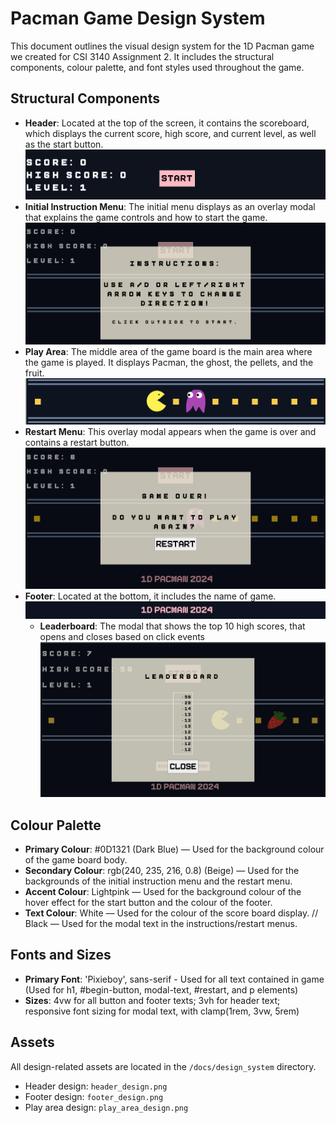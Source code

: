 # Pacman Game Design System

This document outlines the visual design system for the 1D Pacman game we created for CSI 3140 Assignment 2.
It includes the structural components, colour palette, and font styles used throughout the game.

## Structural Components
- **Header**: Located at the top of the screen, it contains the scoreboard, which displays the current score, high score, and current level, as well as the start button. 
  ![Header Design](design_system/header_design.png)
- **Initial Instruction Menu**: The initial menu displays as an overlay modal that explains the game controls and how to start the game.
  ![Instruction Menu Design](design_system/main_menu_instructions.png)
- **Play Area**: The middle area of the game board is the main area where the game is played. It displays Pacman, the ghost, the pellets, and the fruit.
  ![Play Area Design](design_system/play_area_design.png)
- **Restart Menu**: This overlay modal appears when the game is over and contains a restart button.
  ![Restart Menu Design](design_system/game_over.png)
- **Footer**: Located at the bottom, it includes the name of game.
  ![Footer Design](design_system/footer_design.png)
  - **Leaderboard**: The modal that shows the top 10 high scores, that opens and closes based on click events 
  ![Restart Menu Design](design_system/leaderboard_design.png)


## Colour Palette
- **Primary Colour**: #0D1321 (Dark Blue) — Used for the background colour of the game board body.
- **Secondary Colour**: rgb(240, 235, 216, 0.8) (Beige) — Used for the backgrounds of the initial instruction menu and the restart menu.
- **Accent Colour**: Lightpink — Used for the background colour of the hover effect for the start button and the colour of the footer.
- **Text Colour**: White — Used for the colour of the score board display. // Black — Used for the modal text in the instructions/restart menus.

## Fonts and Sizes
- **Primary Font**: 'Pixieboy', sans-serif - Used for all text contained in game (Used for h1, #begin-button, modal-text, #restart, and p elements) 
- **Sizes**: 4vw for all button and footer texts; 3vh for header text; responsive font sizing for modal text, with clamp(1rem, 3vw, 5rem)

## Assets
All design-related assets are located in the `/docs/design_system` directory.
- Header design: `header_design.png`
- Footer design: `footer_design.png`
- Play area design: `play_area_design.png`
